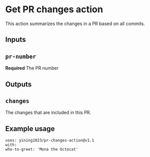 # Get PR changes action

This action summarizes the changes in a PR based on all commits.

## Inputs

## `pr-number`

**Required** The PR number

## Outputs

## `changes`

The changes that are included in this PR.

## Example usage

```
uses: yining1023/pr-changes-action@v1.1
with:
who-to-greet: 'Mona the Octocat'
```
